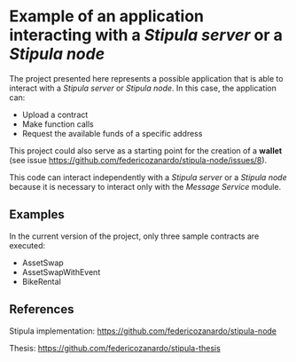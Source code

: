 # Example of an application interacting with a *Stipula server* or a *Stipula node*

The project presented here represents a possible application that is able to interact with a *Stipula server* or *Stipula node*.
In this case, the application can:
- Upload a contract
- Make function calls
- Request the available funds of a specific address

This project could also serve as a starting point for the creation of a **wallet** (see issue https://github.com/federicozanardo/stipula-node/issues/8).

This code can interact independently with a *Stipula server* or a *Stipula node* because it is necessary to interact only with the *Message Service* module.

## Examples

In the current version of the project, only three sample contracts are executed:
- AssetSwap
- AssetSwapWithEvent
- BikeRental

## References

Stipula implementation: https://github.com/federicozanardo/stipula-node

Thesis: https://github.com/federicozanardo/stipula-thesis
